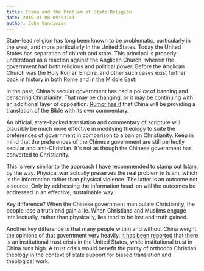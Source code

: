 ```yaml
---
title: China and the Problem of State Religion
date: 2019-01-08 09:52:41
author: John Vandivier
---
```




<!-- wp:paragraph -->
<p>State-lead religion has long been known to be problematic, particularly in the west, and more particularly in the United States. Today the United States has separation of church and state. This principal is properly understood as a reaction against the Anglican Church, wherein the government had both religious and political power. Before the Anglican Church was the Holy Roman Empire, and other such cases exist further back in history in both Rome and in the Middle East.</p>
<!-- /wp:paragraph -->

<!-- wp:paragraph -->
<p>In the past, China's secular government has had a policy of banning and censoring Christianity. That may be changing, or it may be continuing with an additional layer of opposition. <a href=\"https://www.christianpost.com/news/china-forces-church-to-take-down-first-commandment-given-to-moses.html\">Rumor has it</a> that China will be providing a translation of the Bible with its own commentary.</p>
<!-- /wp:paragraph -->

<!-- wp:paragraph -->
<p>An official, state-backed translation and commentary of scripture will plausibly be much more effective in modifying theology to suite the preferences of government in comparison to a ban on Christianity. Keep in mind that the preferences of the Chinese government are still perfectly secular and anti-Christian. It's not as though the Chinese government has converted to Christianity.</p>
<!-- /wp:paragraph -->

<!-- wp:paragraph -->
<p>This is very similar to the approach I have recommended to stamp out Islam, by the way. Physical war actually preserves the real problem in Islam, which is the information rather than physical violence. The latter is an outcome not a source. Only by addressing the information head-on will the outcomes be addressed in an effective, sustainable way.</p>
<!-- /wp:paragraph -->

<!-- wp:paragraph -->
<p>Key difference? When the Chinese government manipulate Christianity, the people lose a truth and gain a lie. When Christians and Muslims engage intellectually, rather than physically, lies tend to be lost and truth gained.</p>
<!-- /wp:paragraph -->

<!-- wp:paragraph -->
<p>Another key difference is that many people within and without China weight the opinions of that government very heavily. <a href=\"https://www.scmp.com/news/china/diplomacy-defence/article/2130081/trust-crisis-us-institutions-chinese-confidence-rises\">It has been reported</a> that there is an institutional trust crisis in the United States, while institutional trust in China runs high. A trust crisis would benefit the purity of orthodox Christian theology in the context of state support for biased translation and theological work.</p>
<!-- /wp:paragraph -->